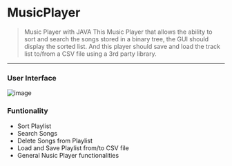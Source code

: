 # MusicPlayer
> Music Player with JAVA
> This Music Player that allows the ability to sort and search the songs stored in a binary tree,
> the GUI should display the sorted list.
> And this player should save and load the track list to/from a CSV file using a 3rd party library.

---

### User Interface

![image](https://user-images.githubusercontent.com/74840727/124090754-b8c09100-da87-11eb-8350-83eb615aab21.png)

### Funtionality

- Sort Playlist
- Search Songs
- Delete Songs from Playlist
- Load and Save Playlist from/to CSV file
- General Nusic Player functionalities

